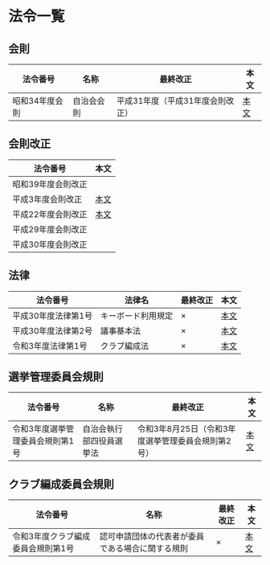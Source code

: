 # 法令一覧

## 会則

| 法令番号       | 名称       | 最終改正                         | 本文                          |
| -------------- | ---------- | -------------------------------- | ----------------------------- |
| 昭和34年度会則 | 自治会会則 | 平成31年度（平成31年度会則改正） | [本文](/法令/会則/自治会会則.md) |

## 会則改正

| 法令番号           | 本文                                           |
| ------------------ | ---------------------------------------------- |
| 昭和39年度会則改正 |                                                |
| 平成3年度会則改正  | [本文](/法令/会則/会則改正/平成3年度会則改正.md)                                           |
| 平成22年度会則改正 | [本文](/法令/会則/会則改正/平成22年度会則改正.md) |
| 平成29年度会則改正 |                                                |
| 平成30年度会則改正 |                                                |

## 法律

| 法令番号            | 法律名             | 最終改正 | 本文                                  |
| ------------------- | ------------------ | -------- | ------------------------------------- |
| 平成30年度法律第1号 | キーボード利用規定 | ×       | [本文](/法令/法律/キーボード利用規定.md) |
| 平成30年度法律第2号 | 議事基本法         | ×       | [本文](/法令/法律/議事基本法.md)         |
| 令和3年度法律第1号  | クラブ編成法       | ×       | [本文](/法令/法律/クラブ編成法.md)       |

## 選挙管理委員会規則

| 法令番号                         | 名称                     | 最終改正                                           | 本文                                                      |
| -------------------------------- | ------------------------ | -------------------------------------------------- | --------------------------------------------------------- |
| 令和3年度選挙管理委員会規則第1号 | 自治会執行部四役員選挙法 | 令和3年8月25日（令和3年度選挙管理委員会規則第2号） | [本文](/法令/選挙管理委員会規則/自治会執行部四役員選挙法.md) |

## クラブ編成委員会規則

| 法令番号                           | 名称                                             | 最終改正 | 本文                                                                                |
| ---------------------------------- | ------------------------------------------------ | -------- | ----------------------------------------------------------------------------------- |
| 令和3年度クラブ編成委員会規則第1号 | 認可申請団体の代表者が委員である場合に関する規則 | ×       | [本文](/法令/クラブ編成委員会規則/認可申請団体の代表者が委員である場合に関する規則.md) |
